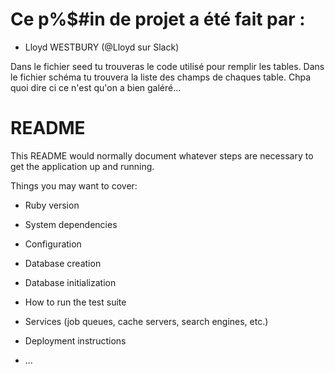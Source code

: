 # Ce p%$#in de projet a été fait par :
- Lloyd WESTBURY (@Lloyd sur Slack)

Dans le fichier seed tu trouveras le code utilisé pour remplir les tables.
Dans le fichier schéma tu trouvera la liste des champs de chaques table.
Chpa quoi dire ci ce n'est qu'on a bien galéré...

# README

This README would normally document whatever steps are necessary to get the
application up and running.

Things you may want to cover:

* Ruby version

* System dependencies

* Configuration

* Database creation

* Database initialization

* How to run the test suite

* Services (job queues, cache servers, search engines, etc.)

* Deployment instructions

* ...
